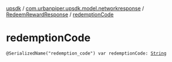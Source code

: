 [upsdk](../../index.md) / [com.urbanpiper.upsdk.model.networkresponse](../index.md) / [RedeemRewardResponse](index.md) / [redemptionCode](./redemption-code.md)

# redemptionCode

`@SerializedName("redemption_code") var redemptionCode: `[`String`](https://kotlinlang.org/api/latest/jvm/stdlib/kotlin/-string/index.html)